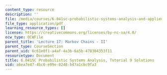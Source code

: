 ```yaml
---
content_type: resource
description: ''
file: /media/courses/6-041sc-probabilistic-systems-analysis-and-applied-probability-fall-2013/a6ea7e474bc6e09e8248b47a1cbc9fa3_MIT6_041SCF13_tut09_sol.pdf
file_type: application/pdf
learning_resource_types: []
license: https://creativecommons.org/licenses/by-nc-sa/4.0/
ocw_type: OCWFile
parent_title: 'Lecture 17: Markov Chains - II'
parent_type: CourseSection
parent_uid: 6c61e0f1-a4af-4a3b-6a5b-478304353f11
resourcetype: Document
title: 6.041SC Probabilistic Systems Analysis, Tutorial 9 Solutions
uid: a6ea7e47-4bc6-e09e-8248-b47a1cbc9fa3
---
```


